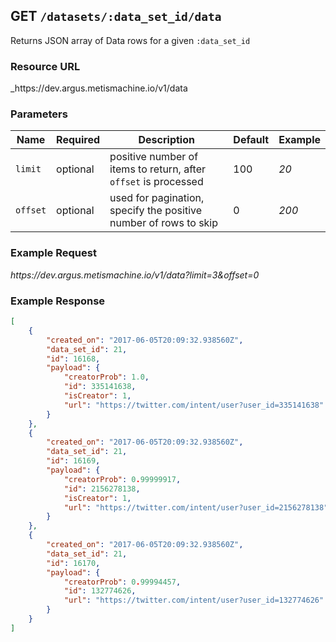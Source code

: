 ## GET `/datasets/:data_set_id/data`
Returns JSON array of Data rows for a given `:data_set_id`

### Resource URL
_ht<span>tps://</span>dev.argus.metismachine.io/v1/data

### Parameters
Name | Required | Description | Default | Example
| --- | --- | --- | --- | --- |
`limit` | optional | positive number of items to return, after `offset` is processed | 100 | _20_
`offset` | optional | used for pagination, specify the positive number of rows to skip | 0 | _200_

### Example Request
_ht<span>tps://</span>dev.argus.metismachine.io/v1/data?limit=3&offset=0_

### Example Response

```json
[
    {
        "created_on": "2017-06-05T20:09:32.938560Z",
        "data_set_id": 21,
        "id": 16168,
        "payload": {
            "creatorProb": 1.0,
            "id": 335141638,
            "isCreator": 1,
            "url": "https://twitter.com/intent/user?user_id=335141638"
        }
    },
    {
        "created_on": "2017-06-05T20:09:32.938560Z",
        "data_set_id": 21,
        "id": 16169,
        "payload": {
            "creatorProb": 0.99999917,
            "id": 2156278138,
            "isCreator": 1,
            "url": "https://twitter.com/intent/user?user_id=2156278138"
        }
    },
    {
        "created_on": "2017-06-05T20:09:32.938560Z",
        "data_set_id": 21,
        "id": 16170,
        "payload": {
            "creatorProb": 0.99994457,
            "id": 132774626,
            "url": "https://twitter.com/intent/user?user_id=132774626"
        }
    }
]
```
